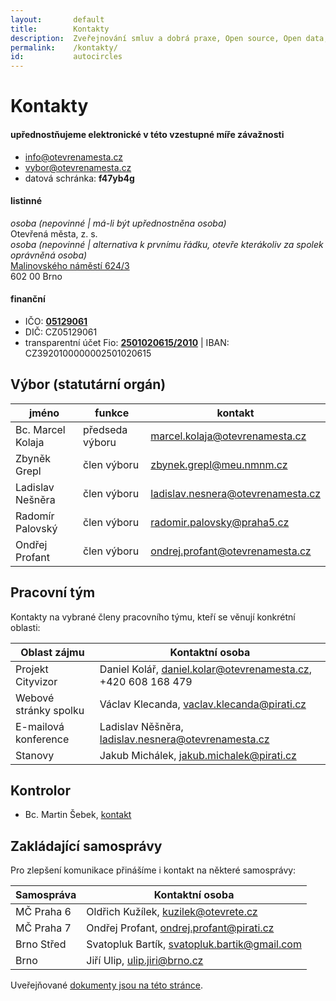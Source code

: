 ```yaml
---
layout:       default
title:        Kontakty
description:  Zveřejnování smluv a dobrá praxe, Open source, Open data, Zapojení občanů online, Spolupráce s ostatními aktéry
permalink:    /kontakty/
id:           autocircles
---
```


Kontakty
========

#### upřednostňujeme elektronické v této vzestupné míře závažnosti

- [info@otevrenamesta.cz](mailto:info@otevrenamesta.cz)
- [vybor@otevrenamesta.cz](mailto:vybor@otevrenamesta.cz)
- datová schránka: **f47yb4g**

#### listinné

*osoba (nepovinné | má-li být upřednostněna osoba)*  
Otevřená města, z. s.  
*osoba (nepovinné | alternativa k prvnímu řádku, otevře kterákoliv za spolek oprávněná osoba)*  
[Malinovského náměstí 624/3](http://www.openstreetmap.org/?mlat=49.1958&mlon=16.6152#map=16/49.1958/16.6152)  
602 00 Brno

#### finanční

- IČO: **[05129061](https://or.justice.cz/ias/ui/rejstrik-$firma?ico=05129061)**
- DIČ: CZ05129061
- transparentní účet Fio: **[2501020615/2010](https://www.fio.cz/ib2/transparent?a=2501020615)** \| IBAN: CZ3920100000002501020615

## Výbor (statutární orgán)

jméno | funkce | kontakt
--- | --- | ---
Bc. Marcel Kolaja | předseda výboru | <marcel.kolaja@otevrenamesta.cz>
Zbyněk Grepl | člen výboru | zbynek.grepl@meu.nmnm.cz |
Ladislav Nešněra | člen výboru | <ladislav.nesnera@otevrenamesta.cz> | +420 721 658 256
Radomír Palovský | člen výboru | <radomir.palovsky@praha5.cz> | 
Ondřej Profant | člen výboru | <ondrej.profant@otevrenamesta.cz> | +420 607 580 015

## Pracovní tým

Kontakty na vybrané členy pracovního týmu, kteří se věnují konkrétní oblasti:

Oblast zájmu | Kontaktní osoba
--- | ---
Projekt Cityvizor | Daniel Kolář, <daniel.kolar@otevrenamesta.cz>, +420 608 168 479
Webové stránky spolku | Václav Klecanda, <vaclav.klecanda@pirati.cz>
E-mailová konference | Ladislav Něšněra, <ladislav.nesnera@otevrenamesta.cz>
Stanovy | Jakub Michálek, <jakub.michalek@pirati.cz>

## Kontrolor

* Bc. Martin Šebek, [kontakt](http://www.mestocernosice.cz/kontakty/mesto-a-mestsky-urad/organizacni-struktura/osoba-bc-martin-sebek-321.html)

## Zakládající samosprávy

Pro zlepšení komunikace přinášíme i kontakt na některé samosprávy:

Samospráva | Kontaktní osoba
--- | ---
MČ Praha 6 | Oldřich Kužílek, <kuzilek@otevrete.cz>
MČ Praha 7 | Ondřej Profant, <ondrej.profant@pirati.cz>
Brno Střed | Svatopluk Bartík, <svatopluk.bartik@gmail.com>
Brno | Jiří Ulip, <ulip.jiri@brno.cz>

Uveřejňované [dokumenty jsou na této stránce](/dokumenty/).
